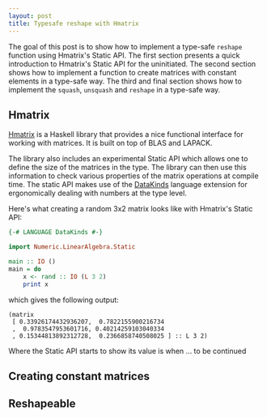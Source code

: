 ```yaml
---
layout: post
title: Typesafe reshape with Hmatrix
---
```


The goal of this post is to show how to implement a type-safe `reshape` function
using Hmatrix's Static API. The first section presents a quick introduction to
Hmatrix's Static API for the uninitiated. The second section shows how to
implement a function to create matrices with constant elements in a type-safe
way. The third and final section shows how to implement the `squash`, `unsquash`
and `reshape` in a type-safe way.

## Hmatrix

[Hmatrix](https://hackage.haskell.org/package/hmatrix) is a Haskell library that
provides a nice functional interface for working with matrices. It is built on
top of BLAS and LAPACK.

The library also includes an experimental Static API which allows one to define
the size of the matrices in the type. The library can then use this information
to check various properties of the matrix operations at compile time. The static
API makes use of the
[DataKinds](https://downloads.haskell.org/ghc/latest/docs/users_guide/exts/data_kinds.html#extension-DataKinds)
language extension for ergonomically dealing with numbers at the type level. 

Here's what creating a random 3x2 matrix looks like with Hmatrix's Static API:

```haskell
{-# LANGUAGE DataKinds #-}

import Numeric.LinearAlgebra.Static

main :: IO ()
main = do
    x <- rand :: IO (L 3 2)
    print x
```

which gives the following output:

```
(matrix
 [ 0.33926174432936207,  0.7822155900216734
 ,  0.9783547953601716, 0.40214259103040334
 , 0.15344813892312728,  0.2366858740508025 ] :: L 3 2)
```

Where the Static API starts to show its value is when  ... to be continued

## Creating constant matrices

## Reshapeable
